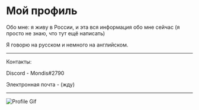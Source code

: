 Мой профиль
===========

Обо мне: я живу в России, и эта вся информация обо мне сейчас (я просто не знаю, что тут ещё написать)

Я говорю на русском и немного на английском.

------
Контакты: 

Discord - Mondis#2790

Электронная почта - (жду)

------
![Profile Gif](https://media.discordapp.net/attachments/561669288029585413/749217905442422814/cat.gif)
